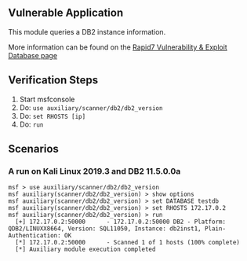 ## Vulnerable Application

This module queries a DB2 instance information.

More information can be found on the [Rapid7 Vulnerability & Exploit Database page](https://www.rapid7.com/db/modules/auxiliary/scanner/db2/db2_version)

## Verification Steps

  1. Start msfconsole
  2. Do: `use auxiliary/scanner/db2/db2_version`
  3. Do: `set RHOSTS [ip]`
  3. Do: `run`

## Scenarios

###  A run on Kali Linux 2019.3 and DB2 11.5.0.0a

  ```
  msf > use auxiliary/scanner/db2/db2_version
  msf auxiliary(scanner/db2/db2_version) > show options
  msf auxiliary(scanner/db2/db2_version) > set DATABASE testdb
  msf auxiliary(scanner/db2/db2_version) > set RHOSTS 172.17.0.2
  msf auxiliary(scanner/db2/db2_version) > run
    [+] 172.17.0.2:50000      - 172.17.0.2:50000 DB2 - Platform: QDB2/LINUXX8664, Version: SQL11050, Instance: db2inst1, Plain-Authentication: OK
    [*] 172.17.0.2:50000      - Scanned 1 of 1 hosts (100% complete)
    [*] Auxiliary module execution completed
  ```
